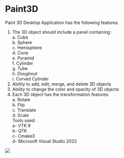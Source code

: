 # Paint3D
Paint 3D Desktop Application has the following features.
  1. The 3D object should include a panel containing :<br>
    a. Cube<br>
    b. Sphere <br>
    c. Hemisphere<br>
    d. Cone<br>
    e. Pyramid<br>
    f. Cylinder<br>
    g. Tube<br>
    h. Doughnut<br>
    i. Curved Cylinder <br>
  3. Ability to add, edit, merge, and delete 3D objects
  4. Ability to change the color and opacity of 3D objects 
  5. Each 3D object has the transformation features:<br>
    a. Rotate <br>
    b. Flip<br>
    c. Translate<br>
    d. Scale <br>
  Tools used:<br>
    a- VTK 9<br>
    b- QT6<br>
    c- Cmake3<br>
    d- Microsoft Visual Studio 2022<br>
<div>
<a href="https://ibb.co/xLfS3n1"><img src="https://i.ibb.co/jfWvHCy/2024-02-15-1.png" border="0"></a><br/>
</div>
    
